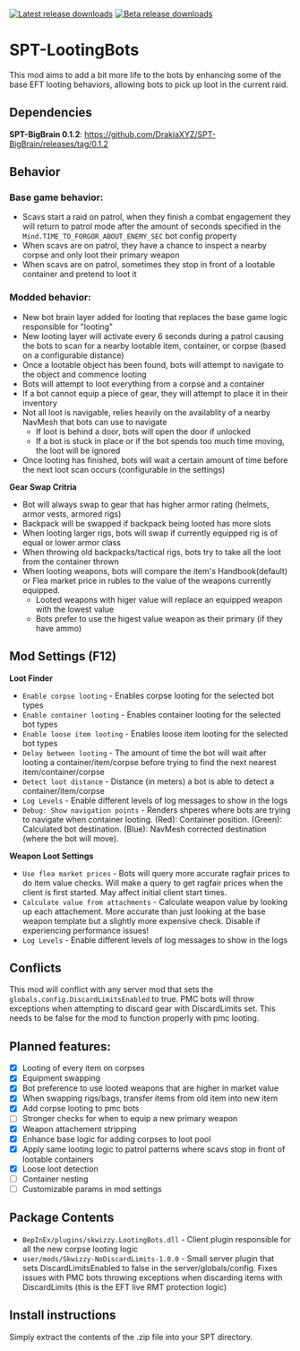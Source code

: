 [![Latest release downloads](https://img.shields.io/github/downloads/skwizzy/SPT-LootingBots/latest/total?label=dowloads%40latest)](https://github.com/Skwizzy/SPT-LootingBots/releases/tag/v1.1.0-aki-3.5.8)
[![Beta release downloads](https://img.shields.io/github/downloads/Skwizzy/SPT-LootingBots/v1.1.1-aki-3.5.8-beta/total)](https://github.com/Skwizzy/SPT-LootingBots/releases/tag/v1.1.1-aki-3.5.8-beta)

# SPT-LootingBots

This mod aims to add a bit more life to the bots by enhancing some of the base EFT looting behaviors, allowing bots to pick up loot in the current raid. 

## Dependencies
**SPT-BigBrain 0.1.2**: https://github.com/DrakiaXYZ/SPT-BigBrain/releases/tag/0.1.2

## Behavior

### Base game behavior:
  - Scavs start a raid on patrol, when they finish a combat engagement they will return to patrol mode after the amount of seconds specified in the `Mind.TIME_TO_FORGOR_ABOUT_ENEMY_SEC` bot config property
  - When scavs are on patrol, they have a chance to inspect a nearby corpse and only loot their primary weapon
  - When scavs are on patrol, sometimes they stop in front of a lootable container and pretend to loot it
  
### Modded behavior:
  - New bot brain layer added for looting that replaces the base game logic responsible for "looting"
  - New looting layer will activate every 6 seconds during a patrol causing the bots to scan for a nearby lootable item, container, or corpse (based on a configurable distance)
  - Once a lootable object has been found, bots will attempt to navigate to the object and commence looting
  - Bots will attempt to loot everything from a corpse and a container
  - If a bot cannot equip a piece of gear, they will attempt to place it in their inventory 
  - Not all loot is navigable, relies heavily on the availablity of a nearby NavMesh that bots can use to navigate
    - If loot is behind a door, bots will open the door if unlocked 
    - If a bot is stuck in place or if the bot spends too much time moving, the loot will be ignored
  - Once looting has finished, bots will wait a certain amount of time before the next loot scan occurs (configurable in the settings)

**Gear Swap Critria** 
- Bot will always swap to gear that has higher armor rating (helmets, armor vests, armored rigs)
- Backpack will be swapped if backpack being looted has more slots
- When looting larger rigs, bots will swap if currently equipped rig is of equal or lower armor class
- When throwing old backpacks/tactical rigs, bots try to take all the loot from the container thrown
- When looting weapons, bots will compare the item's Handbook(default) or Flea market price in rubles to the value of the weapons currently equipped. 
  - Looted weapons with higer value will replace an equipped weapon with the lowest value
  - Bots prefer to use the higest value weapon as their primary (if they have ammo)

## Mod Settings (F12)
**Loot Finder**
- `Enable corpse looting` - Enables corpse looting for the selected bot types
- `Enable container looting` - Enables container looting for the selected bot types
- `Enable loose item looting` - Enables loose item looting for the selected bot types
- `Delay between looting` - The amount of time the bot will wait after looting a container/item/corpse before trying to find the next nearest item/container/corpse
- `Detect loot distance` - Distance (in meters) a bot is able to detect a container/item/corpse
- `Log Levels` - Enable different levels of log messages to show in the logs
- `Debug: Show navigation points` - Renders shperes where bots are trying to navigate when container looting. (Red): Container position. (Green): Calculated bot destination. (Blue): NavMesh corrected destination (where the bot will move).

**Weapon Loot Settings**
- `Use flea market prices` - Bots will query more accurate ragfair prices to do item value checks. Will make a query to get ragfair prices when the client is first started. May affect initial client start times.
- `Calculate value from attachments` - Calculate weapon value by looking up each attachement. More accurate than just looking at the base weapon template but a slightly more expensive check. Disable if experiencing performance issues!
- `Log Levels` - Enable different levels of log messages to show in the logs


## Conflicts

This mod will conflict with any server mod that sets the `globals.config.DiscardLimitsEnabled` to true. PMC bots will throw exceptions when attempting to discard gear with DiscardLimits set. This needs to be false for the mod to function properly with pmc looting.

## Planned features:
- [x] Looting of every item on corpses
- [x] Equipment swapping
- [x] Bot preference to use looted weapons that are higher in market value
- [x] When swapping rigs/bags, transfer items from old item into new item
- [x] Add corpse looting to pmc bots
- [ ] Stronger checks for when to equip a new primary weapon
- [x] Weapon attachement stripping
- [x] Enhance base logic for adding corpses to loot pool
- [x] Apply same looting logic to patrol patterns where scavs stop in front of lootable containers
- [x] Loose loot detection
- [ ] Container nesting
- [ ] Customizable params in mod settings

## Package Contents
- `BepInEx/plugins/skwizzy.LootingBots.dll` - Client plugin responsible for all the new corpse looting logic
- `user/mods/Skwizzy-NoDiscardLimits-1.0.0` - Small server plugin that sets DiscardLimitsEnabled to false in the server/globals/config. Fixes issues with PMC bots throwing exceptions when discarding items with DiscardLimits (this is the EFT live RMT protection logic)

## Install instructions
Simply extract the contents of the .zip file into your SPT directory.
    
